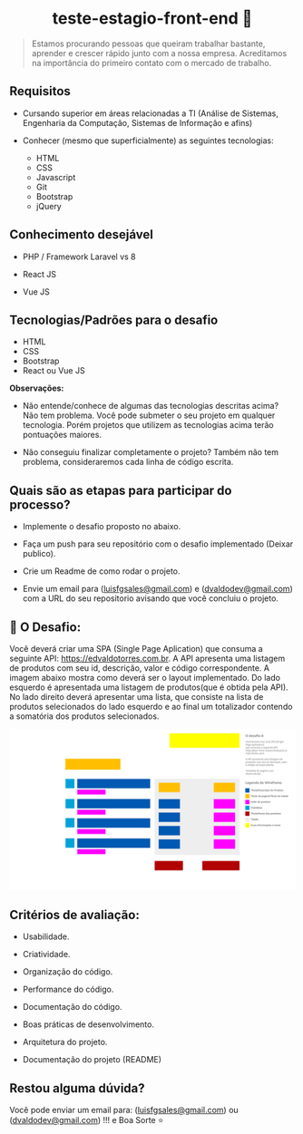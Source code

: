 <h1 align="center">teste-estagio-front-end 👋</h1>

> Estamos procurando pessoas que queiram trabalhar bastante, aprender e crescer rápido junto com a nossa empresa. Acreditamos na importância do primeiro contato com o mercado de trabalho.

## Requisitos

* Cursando superior em áreas relacionadas a TI (Análise de Sistemas, Engenharia da Computação, Sistemas de Informação e afins)

* Conhecer (mesmo que superficialmente) as seguintes tecnologias:
  * HTML
  * CSS
  * Javascript
  * Git
  * Bootstrap
  * jQuery

## Conhecimento desejável

* PHP / Framework Laravel vs 8

* React JS

* Vue JS

## Tecnologias/Padrões para o desafio

 * HTML
 * CSS
 * Bootstrap
 * React ou Vue JS

 **Observações:**

* Não entende/conhece de algumas das tecnologias descritas acima? Não tem problema. Você pode submeter o seu projeto em qualquer tecnologia. Porém projetos que utilizem as tecnologias acima terão pontuações maiores.

* Não conseguiu finalizar completamente o projeto? Também não tem problema, consideraremos cada linha de código escrita.

## Quais são as etapas para participar do processo?

* Implemente o desafio proposto no abaixo.

* Faça um push para seu repositório com o desafio implementado (Deixar publico).

* Crie um Readme de como rodar o projeto.

* Envie um email para (luisfgsales@gmail.com) e (dvaldodev@gmail.com) com a URL do seu repositorio avisando que você concluiu o projeto.

## 🤝 O Desafio:

Você deverá criar uma SPA (Single Page Aplication) que consuma a seguinte API: https://edvaldotorres.com.br. A API apresenta uma listagem de produtos com seu id, descrição, valor e código correspondente. A imagem abaixo mostra como deverá ser o layout implementado. Do lado esquerdo é apresentada uma listagem de produtos(que é obtida pela API). No lado direito deverá apresentar uma lista, que consiste na lista de produtos selecionados do lado esquerdo e ao final um totalizador contendo a somatória dos produtos selecionados.

![Logo do Markdown](wireframe.png)

## Critérios de avaliação:

* Usabilidade.

* Criatividade.

* Organização do código.

* Performance do código.

* Documentação do código.

* Boas práticas de desenvolvimento.

* Arquitetura do projeto.

* Documentação do projeto (README)

## Restou alguma dúvida?

Você pode enviar um email para: (luisfgsales@gmail.com) ou (dvaldodev@gmail.com) !!! e Boa Sorte ⭐️
